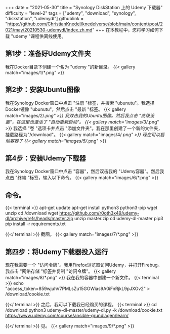 +++
date = "2021-05-30"
title = "Synology DiskStation 上的 Udemy 下载器"
difficulty = "level-2"
tags = ["udemy", "download", "synology", "diskstation", "udemydl"]
githublink = "https://github.com/ChristianKnedel/knedelverse/blob/main/content/post/2021/may/20210530-udemydl/index.zh.md"
+++
在本教程中，您将学习如何下载 "udemy "课程供离线使用。
## 第1步：准备好Udemy文件夹
我在Docker目录下创建一个名为 "udemy "的新目录。
{{< gallery match="images/1/*.png" >}}

## 第2步：安装Ubuntu图像
我在Synology Docker窗口中点击 "注册 "标签，并搜索 "ubunutu"。我选择Docker镜像 "ubunutu"，然后点击 "最新 "标签。
{{< gallery match="images/2/*.png" >}}
我双击我的Ubuntu图像。然后我点击 "高级设置"，在这里也激活了 "自动重新启动"。
{{< gallery match="images/3/*.png" >}}
我选择 "卷 "选项卡并点击 "添加文件夹"。我在那里创建了一个新的文件夹，挂载路径为"/download"。
{{< gallery match="images/4/*.png" >}}
现在可以启动容器了
{{< gallery match="images/5/*.png" >}}

## 第4步：安装Udemy下载器
我在Synology Docker窗口中点击 "容器"，然后双击我的 "Udemy容器"。然后我点击 "终端 "标签，输入以下命令。
{{< gallery match="images/6/*.png" >}}

## 命令。

{{< terminal >}}
apt-get update
apt-get install python3 python3-pip wget unzip
cd /download
wget https://github.com/r0oth3x49/udemy-dl/archive/refs/heads/master.zip
unzip master.zip
cd udemy-dl-master
pip3 pip install -r requirements.txt

{{</ terminal >}}
截图。
{{< gallery match="images/7/*.png" >}}

## 第四步：将Udemy下载器投入运行
现在我需要一个 "访问令牌"。我用Firefox浏览器访问Udemy，并打开Firebug。我点击 "网络存储 "标签并复制 "访问令牌"。
{{< gallery match="images/8/*.png" >}}
我在我的容器中创建一个新文件。
{{< terminal >}}
echo "access_token=859wjuhV7PMLsZu15GOWias9A0iFnRjkL9pJXOv2" > /download/cookie.txt

{{</ terminal >}}
之后，我可以下载我已经购买的课程。
{{< terminal >}}
cd /download
python3 udemy-dl-master/udemy-dl.py -k /download/cookie.txt https://www.udemy.com/course/ansible-grundlagen/learn/

{{</ terminal >}}
见。
{{< gallery match="images/9/*.png" >}}
